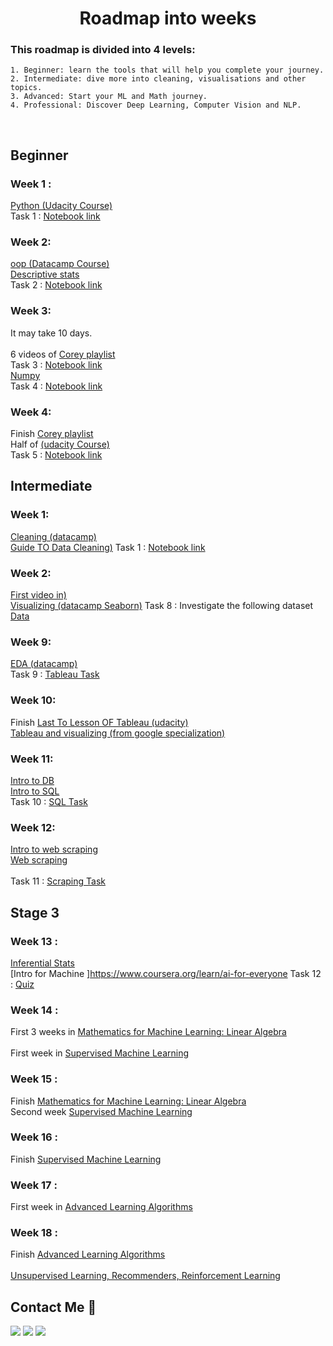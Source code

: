 <h1 align="center">Roadmap into weeks </h1> 


 ### This roadmap is divided into 4 levels:
 ```
1. Beginner: learn the tools that will help you complete your journey.
2. Intermediate: dive more into cleaning, visualisations and other topics. 
3. Advanced: Start your ML and Math journey.
4. Professional: Discover Deep Learning, Computer Vision and NLP. 
 ```
 <br> 
  
 ## Beginner
 ### Week 1 : 
 [Python (Udacity Course)](https://www.udacity.com/course/introduction-to-python--ud1110) <br>
 Task 1 : [Notebook link]() <br>  
 
 ### Week 2: 
 [oop (Datacamp Course)](https://app.datacamp.com/learn/courses/object-oriented-programming-in-python) <br>
 [Descriptive stats](https://www.youtube.com/watch?v=NyCqaxLW3p8) <br> 
 Task 2 : [Notebook link]() <br>  
  
 ### Week 3:
 It may take 10 days.<br><br>
 6 videos of [Corey playlist](https://www.youtube.com/playlist?list=PL-osiE80TeTsWmV9i9c58mdDCSskIFdDS ) <br> 
 Task 3 : [Notebook link]() <br>
 [Numpy](https://www.youtube.com/watch?v=QUT1VHiLmmI&t=1s) <br> 
 Task 4 : [Notebook link]() <br>
  
 ### Week 4:
 Finish [Corey playlist](https://www.youtube.com/playlist?list=PL-osiE80TeTsWmV9i9c58mdDCSskIFdDS ) <br> 
 Half of [(udacity Course)](https://www.udacity.com/course/data-visualization-in-tableau--ud1006 ) <br>
 Task 5 : [Notebook link]() <br>
 
 
  
 ## Intermediate 
 ### Week 1:  
 [Cleaning (datacamp)](https://app.datacamp.com/learn/courses/cleaning-data-in-python) <br>
 [Guide TO Data Cleaning)](https://towardsdatascience.com/the-ultimate-guide-to-data-cleaning-3969843991d4)
 Task 1 : [Notebook link]() <br> 
  
 ### Week 2: 
 [First video in)](https://www.youtube.com/playlist?app=desktop&list=PL-osiE80TeTvipOqomVEeZ1HRrcEvtZB_) <br>
 [Visualizing (datacamp Seaborn)](https://learn.datacamp.com/courses/introduction-to-data-visualization-with-seaborn)
 Task 8 : Investigate the following dataset [Data](https://www.kaggle.com/datasets/jessemostipak/hotel-booking-demand) 
  
  
 ### Week 9: 
 [EDA (datacamp)](https://app.datacamp.com/learn/courses/exploratory-data-analysis-in-python) <br> 
 Task 9 : [Tableau Task](https://docs.google.com/document/d/1TamjhCdFRgyPi6ZRiYFGRs5KyECbcN6a_vpimEK-aP8/edit?usp=sharing) 
  
  
 ### Week 10:
 Finish [Last To Lesson OF Tableau (udacity)](https://www.udacity.com/course/data-visualization-in-tableau--ud1006 ) <br> 
 [Tableau and visualizing (from google specialization)](https://www.coursera.org/learn/visualize-data?specialization=google-data-analytics) <br> 
 
 
 ### Week 11: 
 [Intro to DB](https://app.datacamp.com/learn/courses/introduction-to-relational-databases-in-sql) <br> 
 [Intro to SQL](https://app.datacamp.com/learn/courses/introduction-to-sql) <br> 
 Task 10 : [SQL Task]()
 
  
 ### Week 12: 
 [Intro to web scraping](https://drive.google.com/file/d/1kV0iewMJt0RHSYWAjJCaTNoD41wpfRXM/view?usp=sharing) <br> 
 [Web scraping](https://app.datacamp.com/learn/courses/web-scraping-with-python) <br>  
 Task 11 : [Scraping Task](https://docs.google.com/document/d/1TmhlH5gOV-glWIMgq6P51sPr3GezLnpaiEqDlptsVDE/edit?usp=sharing) 
 
  
  
 ## Stage 3 
 ### Week 13 : 
 [Inferential Stats](https://classroom.udacity.com/courses/ud201 ) <br> 
 [Intro for Machine ]https://www.coursera.org/learn/ai-for-everyone
 Task 12 : [Quiz](https://docs.google.com/forms/d/e/1FAIpQLSc0QKKMx2LuDcnuC_9nDyzQDhnn2BKkwoAe6KxwdQ_FjEsBYw/viewform?usp=sf_link) 


 ### Week 14 : 
 First 3 weeks in [Mathematics for Machine Learning: Linear Algebra](https://www.coursera.org/learn/linear-algebra-machine-learning?specialization=mathematics-machine-learning) <br>  
 First week in [Supervised Machine Learning](https://www.coursera.org/learn/machine-learning) <br>  
  
  
 ### Week 15 : 
 Finish [Mathematics for Machine Learning: Linear Algebra](https://www.coursera.org/learn/linear-algebra-machine-learning?specialization=mathematics-machine-learning) <br> 
 Second week [Supervised Machine Learning](https://www.coursera.org/learn/machine-learning) <br>  
  
  
 ### Week 16 : 
 Finish [Supervised Machine Learning](https://www.coursera.org/learn/machine-learning) <br>
  
  
 ### Week 17 : 
 First week in [Advanced Learning Algorithms](https://www.coursera.org/learn/advanced-learning-algorithms) <br>  
  
 ### Week 18 : 
 Finish [Advanced Learning Algorithms](https://www.coursera.org/learn/advanced-learning-algorithms) <br>  
 [Unsupervised Learning, Recommenders, Reinforcement Learning](https://www.coursera.org/learn/unsupervised-learning-recommenders-reinforcement-learning) <br> 
  


## Contact Me :iphone:<br> 
    
 <a href="https://www.facebook.com/profile.php?id=100010186238433" title="Facebook"><img src="https://img.shields.io/badge/Facebook-%234267B2?style=flat&logo=Facebook&logoColor=white"/></a> 
 <a href="https://twitter.com/MennaSahy?t=ajfUN27HiG6a1KXYvUaJYg&s=09" title="twitter"><img src="https://img.shields.io/twitter/url?label=twitter&style=social&url=https%3A%2F%2Fimg.shields.io%2Ftwitter%2F%3Flabel%3Dtwitter%26style%3Dsocial"/></a> 
 <a href="https://www.linkedin.com/in/mennatullah-elsahy-a78313220/" title="LinkedIn"><img src="https://img.shields.io/badge/LinkedIn-%230177B5?style=flat&logo=linkedin&logoColor=white"/></a>
